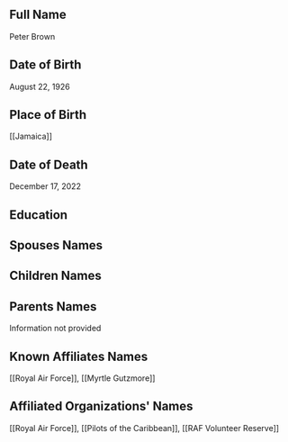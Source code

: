 ## Full Name
Peter Brown

## Date of Birth
August 22, 1926

## Place of Birth
[[Jamaica]]

## Date of Death
December 17, 2022

## Education


## Spouses Names


## Children Names


## Parents Names
Information not provided

## Known Affiliates Names
 [[Royal Air Force]], [[Myrtle Gutzmore]]


## Affiliated Organizations' Names
 [[Royal Air Force]], [[Pilots of the Caribbean]], [[RAF Volunteer Reserve]]


